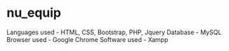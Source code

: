 # nu_equip
Languages used - HTML, CSS, Bootstrap, PHP, Jquery
Database - MySQL
Browser used - Google Chrome
Software used - Xampp
